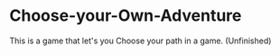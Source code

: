 # Choose-your-Own-Adventure
This is a game that let's you Choose your path in a game. (Unfinished)


